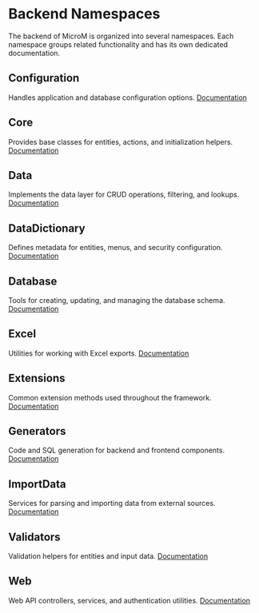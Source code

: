 # Backend Namespaces

The backend of MicroM is organized into several namespaces. Each namespace groups related functionality and has its own dedicated documentation.

## Configuration
Handles application and database configuration options.
[Documentation](./Configuration/)

## Core
Provides base classes for entities, actions, and initialization helpers.
[Documentation](./Core/)

## Data
Implements the data layer for CRUD operations, filtering, and lookups.
[Documentation](./Data/)

## DataDictionary
Defines metadata for entities, menus, and security configuration.
[Documentation](./DataDictionary/)

## Database
Tools for creating, updating, and managing the database schema.
[Documentation](./Database/)

## Excel
Utilities for working with Excel exports.
[Documentation](./Excel/)

## Extensions
Common extension methods used throughout the framework.
[Documentation](./Extensions/)

## Generators
Code and SQL generation for backend and frontend components.
[Documentation](./Generators/)

## ImportData
Services for parsing and importing data from external sources.
[Documentation](./ImportData/)

## Validators
Validation helpers for entities and input data.
[Documentation](./Validators/)

## Web
Web API controllers, services, and authentication utilities.
[Documentation](./Web/)

